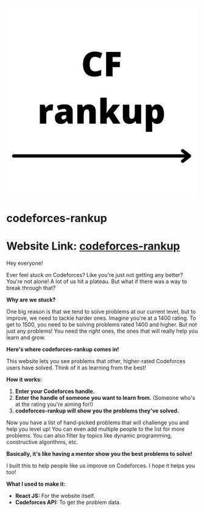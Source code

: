 <img src="./public/logo.png" alt="codeforces-rankup"/>

# codeforces-rankup 
# Website Link: [codeforces-rankup](https://master--infallible-albattani-89ab3f.netlify.app/)

Hey everyone!

Ever feel stuck on Codeforces? Like you're just not getting any better?  You're not alone!  A lot of us hit a plateau.  But what if there was a way to break through that?

**Why are we stuck?**

One big reason is that we tend to solve problems at our current level, but to improve, we need to tackle harder ones.  Imagine you're at a 1400 rating. To get to 1500, you need to be solving problems rated 1400 and higher.  But not just any problems!  You need the *right* ones, the ones that will really help you learn and grow.

**Here's where codeforces-rankup comes in!**

This website lets you see problems that other, higher-rated Codeforces users have solved.  Think of it as learning from the best!

**How it works:**

1.  **Enter your Codeforces handle.**
2.  **Enter the handle of someone you want to learn from.** (Someone who's at the rating you're aiming for!)
3.  **codeforces-rankup will show you the problems they've solved.**

Now you have a list of hand-picked problems that will challenge you and help you level up! You can even add multiple people to the list for more problems. You can also filter by topics like dynamic programming, constructive algorithms, etc.

**Basically, it's like having a mentor show you the best problems to solve!**

I built this to help people like us improve on Codeforces.  I hope it helps you too!

**What I used to make it:**

* **React JS:** For the website itself.
* **Codeforces API:** To get the problem data.
